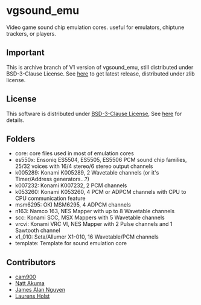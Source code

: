 # vgsound_emu

Video game sound chip emulation cores. useful for emulators, chiptune trackers, or players.

## Important

This is archive branch of V1 version of vgsound_emu, still distributed under BSD-3-Clause License.
See [here](https://github.com/cam900/vgsound_emu/tree/main) to get latest release, distributed under zlib license.

## License

This software is distributed under [BSD-3-Clause License](https://spdx.org/licenses/BSD-3-Clause.html), See [here](https://github.com/cam900/vgsound_emu/blob/vgsound_emu_v1/LICENSE) for details.

## Folders

- core: core files used in most of emulation cores
- es550x: Ensoniq ES5504, ES5505, ES5506 PCM sound chip families, 25/32 voices with 16/4 stereo/6 stereo output channels
- k005289: Konami K005289, 2 Wavetable channels (or it's Timer/Address generators...?)
- k007232: Konami K007232, 2 PCM channels
- k053260: Konami K053260, 4 PCM or ADPCM channels with CPU to CPU communication feature
- msm6295: OKI MSM6295, 4 ADPCM channels
- n163: Namco 163, NES Mapper with up to 8 Wavetable channels
- scc: Konami SCC, MSX Mappers with 5 Wavetable channels
- vrcvi: Konami VRC VI, NES Mapper with 2 Pulse channels and 1 Sawtooth channel
- x1_010: Seta/Allumer X1-010, 16 Wavetable/PCM channels
- template: Template for sound emulation core

## Contributors

- [cam900](https://github.com/cam900)
- [Natt Akuma](https://github.com/akumanatt)
- [James Alan Nguyen](https://github.com/djtuBIG-MaliceX)
- [Laurens Holst](https://github.com/Grauw)
